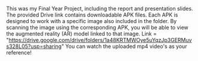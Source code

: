 This was my Final Year Project, including the report and presentation slides.
The provided Drive link contains downloadable APK files. Each APK is designed to work with a specific image also included in the folder. 
By scanning the image using the corresponding APK, you will be able to view the augmented reality (AR) model linked to that image.
Link = "https://drive.google.com/drive/folders/1a48KRTMWOye5uYqzJp3GERMuvs328L05?usp=sharing"
You can watch the uploaded mp4 video's as your reference!
